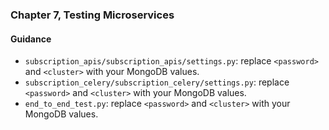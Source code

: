 ### Chapter 7, Testing Microservices

#### Guidance
- `subscription_apis/subscription_apis/settings.py`: replace `<password>` and `<cluster>` with your MongoDB values.
- `subscription_celery/subscription_celery/settings.py`: replace `<password>` and `<cluster>` with your MongoDB values.
- `end_to_end_test.py`: replace `<password>` and `<cluster>` with your MongoDB values.
